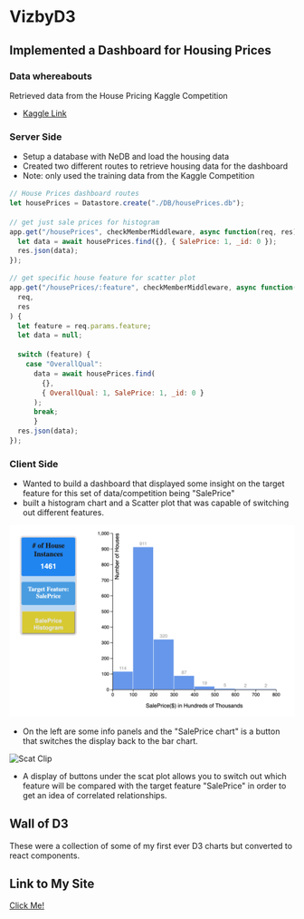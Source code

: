 # VizbyD3

## Implemented a Dashboard for Housing Prices


### Data whereabouts 

Retrieved data from the House Pricing Kaggle Competition

- [Kaggle Link](https://www.kaggle.com/c/house-prices-advanced-regression-techniques)


### Server Side

- Setup a database with NeDB and load the housing data
- Created two different routes to retrieve housing data for the dashboard
- Note: only used the training data from the Kaggle Competition

```javascript
// House Prices dashboard routes
let housePrices = Datastore.create("./DB/housePrices.db");

// get just sale prices for histogram
app.get("/housePrices", checkMemberMiddleware, async function(req, res) {
  let data = await housePrices.find({}, { SalePrice: 1, _id: 0 });
  res.json(data);
});
```

```javascript 
// get specific house feature for scatter plot 
app.get("/housePrices/:feature", checkMemberMiddleware, async function(
  req,
  res
) {
  let feature = req.params.feature;
  let data = null;

  switch (feature) {
    case "OverallQual":
      data = await housePrices.find(
        {},
        { OverallQual: 1, SalePrice: 1, _id: 0 }
      );
      break;
      }
  res.json(data);
});
```


### Client Side

- Wanted to build a dashboard that displayed some insight on the target feature for this set of data/competition being "SalePrice"
- built a histogram chart and a Scatter plot that was capable of switching out different features.  

![Bar Chart](images/barchart.png)

- On the left are some info panels and the "SalePrice chart" is a button that switches the display back to the bar chart.  

![Scat Clip](clips/scatSelection.gif)

- A display of buttons under the scat plot allows you to switch out which feature will be compared with the target feature "SalePrice" in order to get an idea of correlated relationships.  


## Wall of D3

These were a collection of some of my first ever D3 charts but converted to react components.  


## Link to My Site 

[Click Me!](https://vizbyd3.com/)




